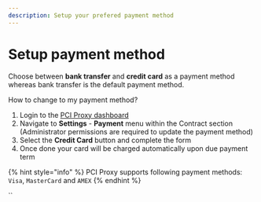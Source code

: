 ```yaml
---
description: Setup your prefered payment method
---
```


# Setup payment method

Choose between **bank transfer** and **credit card** as a payment method whereas bank transfer is the default payment method. 

How to change to my payment method? 

1. Login to the [PCI Proxy dashboard](https://dashboard.pci-proxy.com/login)
2. Navigate to **Settings** - **Payment** menu within the Contract section \(Administrator permissions are required to update the payment method\)
3. Select the **Credit Card** button and complete the form
4. Once done your card will be charged automatically upon due payment term

{% hint style="info" %}
PCI Proxy supports following payment methods: `Visa`, `MasterCard` and `AMEX` 
{% endhint %}

\`\`



